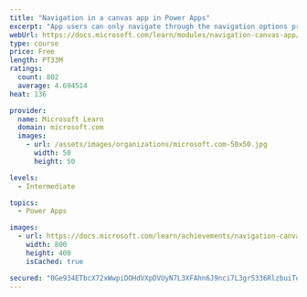 ```yaml
---
title: "Navigation in a canvas app in Power Apps"
excerpt: "App users can only navigate through the navigation options provided by an app developer, and this module is designed to help you build a good navigation experience for your canvas app."
webUrl: https://docs.microsoft.com/learn/modules/navigation-canvas-app/
type: course
price: Free
length: PT33M
ratings:
  count: 802
  average: 4.694514
heat: 136

provider:
  name: Microsoft Learn
  domain: microsoft.com
  images:
    - url: /assets/images/organizations/microsoft.com-50x50.jpg
      width: 50
      height: 50

levels:
  - Intermediate

topics:
  - Power Apps

images:
  - url: https://docs.microsoft.com/learn/achievements/navigation-canvas-app-social.png
    width: 800
    height: 400
    isCached: true

secured: "0Ge934ETbcX72xWwpiDOHdVXpDVUyN7L3XFAhn6J9nci7L3gr5336RlzbuiTqQscWclYjwYDl0EwJnBwDll2sw7u0MEMJ1UeYUksAP7YqrWOdu0k+s/Av43NuWYlT0UP9zw0YlaGry2WMI1COGr8HtG5falqz+xj/djxJUMhIOUg5sBHkSuIYQhSkTZProKlvrx8H/Asa85pQV0f7q4VKpqqTZ3tmoJgLlDxyZzvyvpQQWZnifuubwjjaf00X1zYOU/JPkKNg0xKLALLF8mWKAl0uzMORxwuPsEHwobI8evO6bYgH8iev+TswzOZeRsqGcE0hgTMs4w7RNySlYD6CCzE2a2zf3UCqzIeV1M1KXjmjANk72B+gbvJlS7jTwGQlbhjXvVVXfGCgE6dUaES8A==;27428hST14+aXat3Ia+gnA=="
---
```


